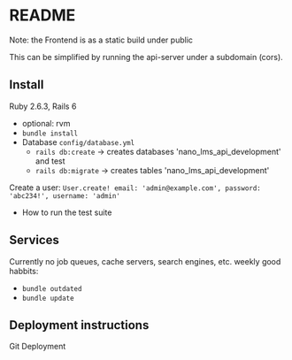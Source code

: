 # README

Note: the Frontend is as a static build under public 

This can be simplified by running the api-server under a subdomain (cors).


## Install

Ruby 2.6.3, Rails 6

- optional: rvm 
- `bundle install`
- Database `config/database.yml` 
    - `rails db:create` -> creates databases 'nano_lms_api_development' and test
    - `rails db:migrate` -> creates tables 'nano_lms_api_development'


Create a user: `User.create! email: 'admin@example.com', password: 'abc234!', username: 'admin'`

* How to run the test suite

##  Services 

Currently no job queues, cache servers, search engines, etc.
weekly good habbits:

- `bundle outdated`
- `bundle update`

## Deployment instructions

Git Deployment 






